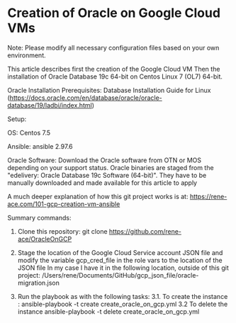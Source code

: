 # Creation of Oracle on Google Cloud VMs

Note: Please modify all necessary configuration files based on your own environment.

This article describes first the creation of the Google Cloud VM 
Then the installation of Oracle Database 19c 64-bit on Centos Linux 7 (OL7) 64-bit.

Oracle Installation Prerequisites: Database Installation Guide for Linux 
(https://docs.oracle.com/en/database/oracle/oracle-database/19/ladbi/index.html)

Setup: 

OS: Centos 7.5 

Ansible: ansible 2.97.6

Oracle Software: Download the Oracle software from OTN or MOS depending on your support status. Oracle binaries are staged from the "edelivery: Oracle Database 19c Software (64-bit)". They have to be manually downloaded and made available for this article to apply 

A much deeper explanation of how this git project works is at:
https://rene-ace.com/101-gcp-creation-vm-ansible

Summary commands: 

1. Clone this repository:
   git clone https://github.com/rene-ace/OracleOnGCP

2. Stage the location of the Google Cloud Service account JSON file and modify the variable gcp_cred_file in the role vars to the location of the JSON file 
   In my case I have it in the following location, outside of this git project:
   /Users/rene/Documents/GitHub/gcp_json_file/oracle-migration.json

3. Run the playbook as with the following tasks:
   3.1. To create the instance :
     ansible-playbook -t create create_oracle_on_gcp.yml 
   3.2  To delete the instance
     ansible-playbook -t delete create_oracle_on_gcp.yml
